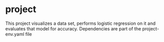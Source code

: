 # project
This project visualizes a data set, performs logistic regression on it and evaluates that model for accuracy.
Dependencies are part of the project-env.yaml file